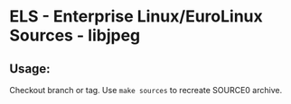 # ELS - Enterprise Linux/EuroLinux Sources - libjpeg
 
## Usage:
  Checkout branch or tag. Use `make sources` to recreate  SOURCE0 archive.
